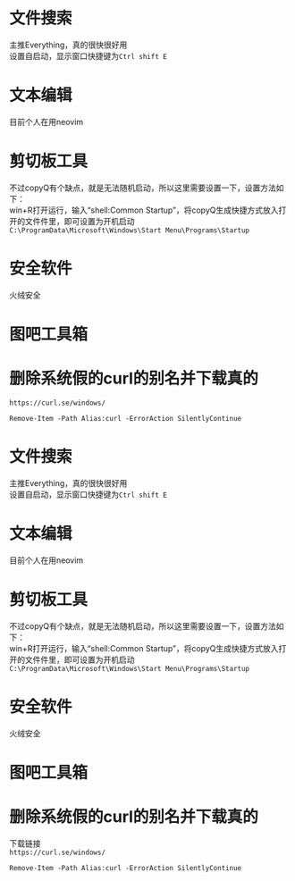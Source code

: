 # 文件搜索  
主推Everything，真的很快很好用  
设置自启动，显示窗口快捷键为`Ctrl shift E`
# 文本编辑  
目前个人在用neovim  
# 剪切板工具
不过copyQ有个缺点，就是无法随机启动，所以这里需要设置一下，设置方法如下：  
win+R打开运行，输入“shell:Common Startup”，将copyQ生成快捷方式放入打开的文件件里，即可设置为开机启动  
`C:\ProgramData\Microsoft\Windows\Start Menu\Programs\Startup`


# 安全软件  
火绒安全  


# 图吧工具箱

# 删除系统假的curl的别名并下载真的
`https://curl.se/windows/`
```
Remove-Item -Path Alias:curl -ErrorAction SilentlyContinue
```
# 文件搜索  
主推Everything，真的很快很好用  
设置自启动，显示窗口快捷键为`Ctrl shift E`
# 文本编辑  
目前个人在用neovim  
# 剪切板工具
不过copyQ有个缺点，就是无法随机启动，所以这里需要设置一下，设置方法如下：  
win+R打开运行，输入“shell:Common Startup”，将copyQ生成快捷方式放入打开的文件件里，即可设置为开机启动  
`C:\ProgramData\Microsoft\Windows\Start Menu\Programs\Startup`


# 安全软件  
火绒安全  


# 图吧工具箱

# 删除系统假的curl的别名并下载真的
下载链接  
`https://curl.se/windows/`
```
Remove-Item -Path Alias:curl -ErrorAction SilentlyContinue
```
